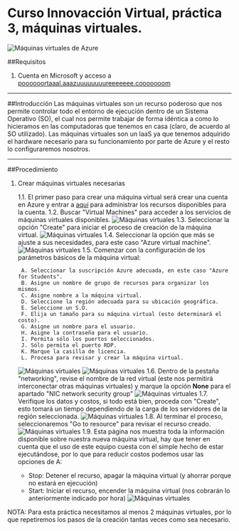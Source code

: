 # Curso Innovacción Virtual, práctica 3, máquinas virtuales.
![Máquinas virtuales de Azure](imgs/avm.png)

##Requisitos
1. Cuenta en Microsoft y acceso a [poooooortaaal.aaazuuuuuuuureeeeeee.cooooooom](portal.azure.com)

-------------

##Introducción
Las máquinas virtuales son un recurso poderoso que nos permite controlar todo el entorno de ejecución dentro de un Sistema Operativo (SO), el cual nos permite trabajar de forma idéntica a como lo hicieramos en las computadoras que tenemos en casa (claro, de acuerdo al SO utilizado). Las máquinas virtuales son un IaaS ya que tenemos adquirido el hardware necesario para su funcionamiento por parte de Azure y el resto lo configuraremos nosotros.

-------------

##Procedimiento
1. Crear máquinas virtuales necesarias

    1.1. El primer paso para crear una máquina virtual será crear una cuenta en Azure y entrar a [aquí](portal.azure.com) para administrar los recursos disponibles para la cuenta.
    1.2. Buscar "Virtual Machines" para acceder a los servicios de máquinas virtuales disponibles.
    ![Máquinas virtuales](imgs/busqvm.png)
    1.3. Seleccionar la opción "Create" para iniciar el proceso de creación de la máquina virtual.
    ![Máquinas virtuales](imgs/mv02.png)
    1.4. Seleccionar la opción que más se ajuste a sus necesidades, para este caso "Azure virtual machine".
    ![Máquinas virtuales](imgs/mv03.png)
    1.5. Comenzar con la configuración de los parámetros básicos de la máquina virtual:

        A. Seleccionar la suscripción Azure adecuada, en este caso "Azure for Students".
        B. Asigne un nombre de grupo de recursos para organizar los mismos.
        C. Asigne nombre a la máquina virtual.
        D. Seleccione la región adecuada para su ubicación geográfica.
        E. Seleccione un S.O.
        F. Elija un tamaño para su máquina virtual (esto determinará el costo).
        G. Asigne un nombre para el usuario.
        H. Asigne la contraseña para el usuario.
        I. Permita sólo los puertos seleccionados.
        J. Sólo permita el puerto RDP.
        K. Marque la casilla de licencia.
        L. Procesa para revisar y crear la máquina virtual.

    ![Máquinas virtuales](imgs/mv04.png)
    ![Máquinas virtuales](imgs/mv05.png)
    1.6. Dentro de la pestaña "networking", revise el nombre de la red virtual (este nos permitirá interconectar otras máquinas virtuales) y marque la opción **None** para el apartado "NIC network security group"
    ![Máquinas virtuales](imgs/mv09.png)
    1.7. Verifique los datos y costos, si todo está bien, proceda con "Create", esto tomará un tiempo dependiendo de la carga de los servidores de la región seleccionada.
    ![Máquinas virtuales](imgs/mv06.png)
    1.8. Al terminar el proceso, seleccionaremos "Go to resource" para revisar el recurso creado.
    ![Máquinas virtuales](imgs/mv07.png)
    1.9. Esta página nos muestra toda la información disponible sobre nuestra nueva máquina virtual, hay que tener en cuenta que el uso de este equipo cuesta con el simple hecho de estar ejecutándose, por lo que para reducir costos podemos usar las opciones de A:
    - Stop: Detener el recurso, apagar la máquina virtual (y ahorrar porque no estará en ejecución)
    - Start: Iniciar el recurso, encender la máquina virtual (nos cobrarán lo anteriormente indicado por hora)
    ![Máquinas virtuales](imgs/mv08.png)

NOTA: Para esta práctica necesitamos al menos 2 máquinas virtuales, por lo que repetiremos los pasos de la creación tantas veces como sea necesario.